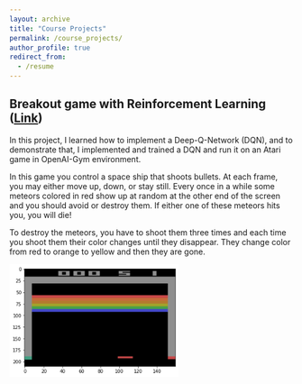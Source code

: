 ```yaml
---
layout: archive
title: "Course Projects"
permalink: /course_projects/
author_profile: true
redirect_from:
  - /resume
---
```


## Breakout game with Reinforcement Learning ([Link]([https://github.com/Amirhosein-javadi/Amirhosein-javadi.github.io](https://github.com/Amirhosein-javadi/Artificial-Intelligence-Homeworks/tree/main/HW5/Breakout_RL)))

In this project, I learned how to implement a Deep-Q-Network (DQN), and to demonstrate that, I implemented and trained a DQN and run it on an Atari game in OpenAI-Gym environment.

In this game you control a space ship that shoots bullets. At each frame, you may either move up, down, or stay still. Every once in a while some meteors colored in red show up at random at the other end of the screen and you should avoid or destroy them. If either one of these meteors hits you, you will die!

To destroy the meteors, you have to shoot them three times and each time you shoot them their color changes until they disappear. They change color from red to orange to yellow and then they are gone. 

<img src="../images/Break down.png" width="300" height="200">





